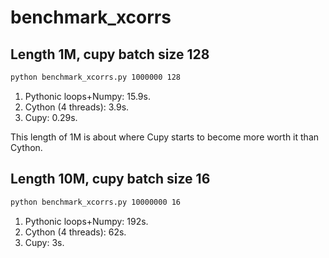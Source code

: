 # benchmark_xcorrs

## Length 1M, cupy batch size 128

```bash
python benchmark_xcorrs.py 1000000 128
```

1. Pythonic loops+Numpy: 15.9s.
2. Cython (4 threads): 3.9s.
3. Cupy: 0.29s.

This length of 1M is about where Cupy starts to become more worth it than Cython.

## Length 10M, cupy batch size 16

```bash
python benchmark_xcorrs.py 10000000 16
```

1. Pythonic loops+Numpy: 192s.
2. Cython (4 threads): 62s.
3. Cupy: 3s.


